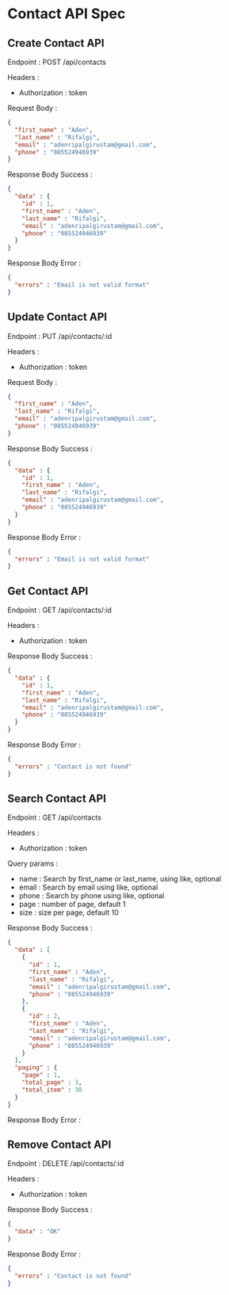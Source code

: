 # Contact API Spec

## Create Contact API

Endpoint : POST /api/contacts

Headers : 
- Authorization : token

Request Body :

```json
{
  "first_name" : "Aden",
  "last_name" : "Rifalgi",
  "email" : "adenripalgirustam@gmail.com",
  "phone" : "085524946939"
}
```

Response Body Success : 

```json
{
  "data" : {
    "id" : 1,
    "first_name" : "Aden",
    "last_name" : "Rifalgi",
    "email" : "adenripalgirustam@gmail.com",
    "phone" : "085524946939"
  }
}
```

Response Body Error :

```json
{
  "errors" : "Email is not valid format"
}
```

## Update Contact API

Endpoint : PUT /api/contacts/:id

Headers :
- Authorization : token

Request Body :

```json
{
  "first_name" : "Aden",
  "last_name" : "Rifalgi",
  "email" : "adenripalgirustam@gmail.com",
  "phone" : "085524946939"
}
```

Response Body Success :

```json
{
  "data" : {
    "id" : 1,
    "first_name" : "Aden",
    "last_name" : "Rifalgi",
    "email" : "adenripalgirustam@gmail.com",
    "phone" : "085524946939"
  }
}
```

Response Body Error :

```json
{
  "errors" : "Email is not valid format"
}
```

## Get Contact API

Endpoint : GET /api/contacts/:id

Headers :
- Authorization : token

Response Body Success :

```json
{
  "data" : {
    "id" : 1,
    "first_name" : "Aden",
    "last_name" : "Rifalgi",
    "email" : "adenripalgirustam@gmail.com",
    "phone" : "085524946939"
  }
}
```

Response Body Error :

```json
{
  "errors" : "Contact is not found"
}
```

## Search Contact API

Endpoint : GET /api/contacts

Headers :
- Authorization : token

Query params :
- name : Search by first_name or last_name, using like, optional
- email : Search by email using like, optional
- phone : Search by phone using like, optional
- page : number of page, default 1
- size : size per page, default 10

Response Body Success :

```json
{
  "data" : [
    {
      "id" : 1,
      "first_name" : "Aden",
      "last_name" : "Rifalgi",
      "email" : "adenripalgirustam@gmail.com",
      "phone" : "085524946939"
    },
    {
      "id" : 2,
      "first_name" : "Aden",
      "last_name" : "Rifalgi",
      "email" : "adenripalgirustam@gmail.com",
      "phone" : "085524946939"
    }
  ],
  "paging" : {
    "page" : 1,
    "total_page" : 3,
    "total_item" : 30
  }
}
```

Response Body Error :

## Remove Contact API

Endpoint : DELETE /api/contacts/:id

Headers :
- Authorization : token

Response Body Success :

```json
{
  "data" : "OK"
}
```

Response Body Error :

```json
{
  "errors" : "Contact is not found"
}
```
